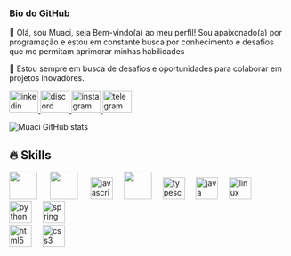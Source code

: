 ### Bio do GitHub

 👋 Olá, sou Muaci, seja Bem-vindo(a) ao meu perfil! Sou apaixonado(a) por programação e estou em constante busca por conhecimento e desafios que me permitam aprimorar minhas habilidades

🌱 Estou sempre em busca de desafios e oportunidades para colaborar em projetos inovadores.
 

<div align="left">
  <a href="https://www.linkedin.com/in/muaci-jos%C3%A9-a434a0279/" target="_blank">
    <img src="https://raw.githubusercontent.com/maurodesouza/profile-readme-generator/master/src/assets/icons/social/linkedin/default.svg" width="52" height="40" alt="linkedin logo"  />
  </a>
  <a href="muaci@yahoo.com" target="_blank">
    <img src="https://raw.githubusercontent.com/maurodesouza/profile-readme-generator/master/src/assets/icons/social/discord/default.svg" width="52" height="40" alt="discord logo"  />
  </a>
  <a href="https://www.instagram.com/muaci_/" target="_blank">
    <img src="https://raw.githubusercontent.com/maurodesouza/profile-readme-generator/master/src/assets/icons/social/instagram/default.svg" width="52" height="40" alt="instagram logo"  />
  </a>
  <img src="https://raw.githubusercontent.com/maurodesouza/profile-readme-generator/master/src/assets/icons/social/telegram/default.svg" width="52" height="40" alt="telegram logo"  />

</div>

<!-- GithubStats -->
![Muaci GitHub stats](https://github-readme-stats.vercel.app/api?username=MuacidevJava&show_icons=true&theme=merko) 




## 🔥 Skills
<!-- Skills: Programming Languages -->
<div align="left">
  <img src="https://cdn.jsdelivr.net/gh/devicons/devicon@latest/icons/php/php-original.svg" height="50" />
   <img width="15" />
 <img src="https://cdn.jsdelivr.net/gh/devicons/devicon@latest/icons/laravel/laravel-original-wordmark.svg" height="50" />
 <img width="15" />
  <img src="https://cdn.jsdelivr.net/gh/devicons/devicon/icons/javascript/javascript-original.svg" height="40" alt="javascript logo"  />
  <img width="12" />
  <img src="https://cdn.jsdelivr.net/gh/devicons/devicon@latest/icons/vuejs/vuejs-original.svg " height="50" />
   <img width="12" />
  <img src="https://cdn.jsdelivr.net/gh/devicons/devicon/icons/typescript/typescript-original.svg" height="40" alt="typescript logo"  />
  <img width="12" />
  <img src="https://cdn.jsdelivr.net/gh/devicons/devicon/icons/java/java-original.svg" height="40" alt="java logo"  />
  <img width="12" />
  <img src="https://cdn.jsdelivr.net/gh/devicons/devicon/icons/linux/linux-original.svg" height="40" alt="linux logo"  />
  <img width="12" />
  <img width="12" />
  <img src="https://cdn.jsdelivr.net/gh/devicons/devicon/icons/python/python-original.svg" height="40" alt="python logo"  />
  <img width="12" />
  <img src="https://cdn.jsdelivr.net/gh/devicons/devicon/icons/spring/spring-original.svg" height="40" alt="spring logo"  />
  <div align="left">
  <img src="https://cdn.jsdelivr.net/gh/devicons/devicon/icons/html5/html5-original.svg" height="40" alt="html5 logo"  />
  <img width="12" />
  <img src="https://cdn.jsdelivr.net/gh/devicons/devicon/icons/css3/css3-original.svg" height="40" alt="css3 logo"  />
   
   
</div> 

   
###
</div>
 
 
###


